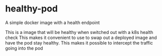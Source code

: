 # healthy-pod

A simple docker image with a health endpoint

This is a image that will be healthy when switched out with a k8s health check
This makes it convenient to use to swap out a deployed image and have the pod stay healthy.
This makes it possible to intercept the traffic going into the pod

